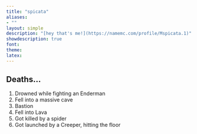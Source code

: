 ```yaml
---
title: "spicata"
aliases:
- ""
layout: simple
description: "[hey that's me!](https://namemc.com/profile/Mspicata.1)"
showdescription: true
font: 
theme: 
latex: 
---
```


## Deaths...

1. Drowned while fighting an Enderman
2. Fell into a massive cave
3. Bastion
4. Fell into Lava
5. Got killed by a spider
6. Got launched by a Creeper, hitting the floor
